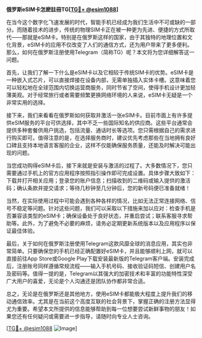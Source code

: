 **俄罗斯eSIM卡怎麽註冊TG[[TG💪+ @esim1088](https://t.me/s/esim1088)]**

在当今这个数字化飞速发展的时代，智能手机已经成为我们生活中不可或缺的一部分。而随着技术的进步，传统的物理SIM卡正在被一种更为先进、便捷的方式所取代——那就是eSIM卡。特别是在俄罗斯这样的国家，由于其独特的地理位置和文化背景，eSIM卡的应用不仅改变了人们的通信方式，还为用户带来了更多便利。那么，如何在俄罗斯注册使用Telegram（简称TG）呢？本文将为您详细解答这一问题。

首先，让我们了解一下什么是eSIM卡以及它相较于传统SIM卡的优势。eSIM卡是一种嵌入式芯片，可以直接焊接在设备内部，无需单独插入实体卡槽。这意味着您可以轻松地在全球范围内切换运营商服务，同时节省了空间，使得手机设计更加轻薄美观。对于经常旅行或者需要频繁更换网络环境的人来说，eSIM卡无疑是一个非常实用的选择。

接下来，我们来看看在俄罗斯如何获取并激活一张eSIM卡。目前市面上有许多提供eSIM服务的平台可供选择，其中不乏一些国际知名的供应商。这些平台通常会提供多种套餐供用户挑选，包括流量、通话时长等选项。您只需根据自己的需求进行购买即可。值得注意的是，在选择服务商时，建议优先考虑那些在当地拥有良好口碑且支持本地语言客服的企业，这样不仅能确保服务质量，还能及时解决可能出现的问题。

当您成功购得eSIM卡后，接下来就是安装与激活的过程了。大多数情况下，您只需要通过手机上的官方应用程序按照指引操作即可完成设置。具体步骤大致如下：下载并打开相关应用；登录您的账户信息；扫描收到的二维码或输入提供的激活码；确认条款并提交请求；等待几秒钟至几分钟后，您的新号码便已准备就绪！

当然，在实际使用过程中可能会遇到各种各样的情况，比如无法正常连接网络、信号不稳定等问题。针对这些问题，我们可以采取以下措施来加以应对：检查手机是否兼容该类型的eSIM卡；确保设备处于良好状态，并重启尝试；联系客服寻求帮助等。此外，为了避免不必要的麻烦，请务必定期更新系统版本以及应用程序以保证最佳体验。

最后，关于如何在俄罗斯注册使用Telegram这款风靡全球的消息应用，其实也非常简单。只要确保您的手机已经正确配置好eSIM卡，并且能够顺利上网，就可以直接前往App Store或Google Play下载安装最新版的Telegram客户端。安装完成后，注册账号同样遵循常规流程——输入手机号码、接收验证码短信、创建用户名及密码等。值得一提的是，Telegram以其强大的加密技术和丰富的功能特性深受广大用户的喜爱，无论是个人沟通还是团队协作都非常合适。

总之，无论是在俄罗斯还是其他地方，使用eSIM卡都能极大程度上提升我们的移动通信效率。尤其是在当前这个高度互联的社会背景下，掌握正确的注册方法显得尤为重要。希望本文所提供的信息能够帮助到每一位想要尝试新鲜事物的朋友！如果您还有任何疑问或需要进一步指导，请随时向专业人士咨询。

[[TG💪+ @esim1088](https://t.me/s/esim1088) ![Image](https://i.postimg.cc/4NQfJmqS/Snipaste-2025-05-13-00-14-12.png)]